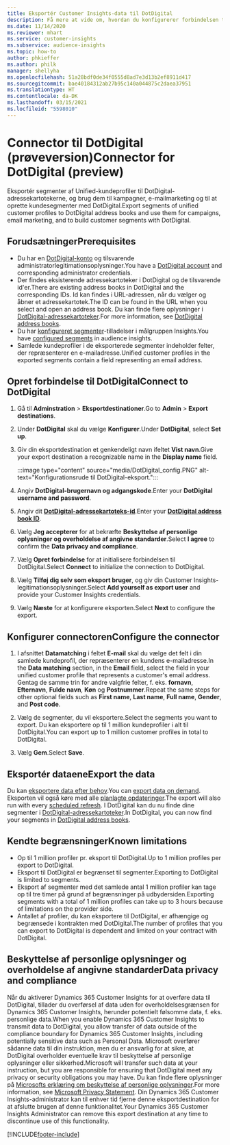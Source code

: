 ```yaml
---
title: Eksportér Customer Insights-data til DotDigital
description: Få mere at vide om, hvordan du konfigurerer forbindelsen til DotDigital.
ms.date: 11/14/2020
ms.reviewer: mhart
ms.service: customer-insights
ms.subservice: audience-insights
ms.topic: how-to
author: phkieffer
ms.author: philk
manager: shellyha
ms.openlocfilehash: 51a28bdf0de34f0555d8ad7e3d13b2ef8911d417
ms.sourcegitcommit: bae40184312ab27b95c140a044875c2daea37951
ms.translationtype: HT
ms.contentlocale: da-DK
ms.lasthandoff: 03/15/2021
ms.locfileid: "5598010"
---
```

# <a name="connector-for-dotdigital-preview"></a><span data-ttu-id="2e082-103">Connector til DotDigital (prøveversion)</span><span class="sxs-lookup"><span data-stu-id="2e082-103">Connector for DotDigital (preview)</span></span>

<span data-ttu-id="2e082-104">Eksportér segmenter af Unified-kundeprofiler til DotDigital-adressekartotekerne, og brug dem til kampagner, e-mailmarketing og til at oprette kundesegmenter med DotDigital.</span><span class="sxs-lookup"><span data-stu-id="2e082-104">Export segments of unified customer profiles to DotDigital address books and use them for campaigns, email marketing, and to build customer segments with DotDigital.</span></span> 

## <a name="prerequisites"></a><span data-ttu-id="2e082-105">Forudsætninger</span><span class="sxs-lookup"><span data-stu-id="2e082-105">Prerequisites</span></span>

-   <span data-ttu-id="2e082-106">Du har en [DotDigital-konto](https://dotdigital.com/) og tilsvarende administratorlegitimationsoplysninger.</span><span class="sxs-lookup"><span data-stu-id="2e082-106">You have a [DotDigital account](https://dotdigital.com/) and corresponding administrator credentials.</span></span>
-   <span data-ttu-id="2e082-107">Der findes eksisterende adressekartoteker i DotDigital og de tilsvarende id'er.</span><span class="sxs-lookup"><span data-stu-id="2e082-107">There are existing address books in DotDigital and the corresponding IDs.</span></span> <span data-ttu-id="2e082-108">Id kan findes i URL-adressen, når du vælger og åbner et adressekartotek.</span><span class="sxs-lookup"><span data-stu-id="2e082-108">The ID can be found in the URL when you select and open an address book.</span></span> <span data-ttu-id="2e082-109">Du kan finde flere oplysninger i [DotDigital-adressekartoteker](https://support.dotdigital.com/hc/articles/212211968-Creating-an-address-book).</span><span class="sxs-lookup"><span data-stu-id="2e082-109">For more information, see [DotDigital address books](https://support.dotdigital.com/hc/articles/212211968-Creating-an-address-book).</span></span>
-   <span data-ttu-id="2e082-110">Du har [konfigureret segmenter](segments.md)-tilladelser i målgruppen Insights.</span><span class="sxs-lookup"><span data-stu-id="2e082-110">You have [configured segments](segments.md) in audience insights.</span></span>
-   <span data-ttu-id="2e082-111">Samlede kundeprofiler i de eksporterede segmenter indeholder felter, der repræsenterer en e-mailadresse.</span><span class="sxs-lookup"><span data-stu-id="2e082-111">Unified customer profiles in the exported segments contain a field representing an email address.</span></span>

## <a name="connect-to-dotdigital"></a><span data-ttu-id="2e082-112">Opret forbindelse til DotDigital</span><span class="sxs-lookup"><span data-stu-id="2e082-112">Connect to DotDigital</span></span>

1. <span data-ttu-id="2e082-113">Gå til **Adminstration** > **Eksportdestinationer**.</span><span class="sxs-lookup"><span data-stu-id="2e082-113">Go to **Admin** > **Export destinations**.</span></span>

1. <span data-ttu-id="2e082-114">Under **DotDigital** skal du vælge **Konfigurer**.</span><span class="sxs-lookup"><span data-stu-id="2e082-114">Under **DotDigital**, select **Set up**.</span></span>

1. <span data-ttu-id="2e082-115">Giv din eksportdestination et genkendeligt navn ifeltet **Vist navn**.</span><span class="sxs-lookup"><span data-stu-id="2e082-115">Give your export destination a recognizable name in the **Display name** field.</span></span>

   :::image type="content" source="media/DotDigital_config.PNG" alt-text="Konfigurationsrude til DotDigital-eksport.":::

1. <span data-ttu-id="2e082-117">Angiv **DotDigital-brugernavn og adgangskode**.</span><span class="sxs-lookup"><span data-stu-id="2e082-117">Enter your **DotDigital username and password**.</span></span>

1. <span data-ttu-id="2e082-118">Angiv dit **[DotDigital-adressekartoteks-id](https://support.dotdigital.com/hc/articles/212211968-Creating-an-address-book)**.</span><span class="sxs-lookup"><span data-stu-id="2e082-118">Enter your **[DotDigital address book ID](https://support.dotdigital.com/hc/articles/212211968-Creating-an-address-book)**.</span></span>

1. <span data-ttu-id="2e082-119">Vælg **Jeg accepterer** for at bekræfte **Beskyttelse af personlige oplysninger og overholdelse af angivne standarder**.</span><span class="sxs-lookup"><span data-stu-id="2e082-119">Select **I agree** to confirm the **Data privacy and compliance**.</span></span>

1. <span data-ttu-id="2e082-120">Vælg **Opret forbindelse** for at initialisere forbindelsen til DotDigital.</span><span class="sxs-lookup"><span data-stu-id="2e082-120">Select **Connect** to initialize the connection to DotDigital.</span></span>

1. <span data-ttu-id="2e082-121">Vælg **Tilføj dig selv som eksport bruger**, og giv din Customer Insights-legitimationsoplysninger.</span><span class="sxs-lookup"><span data-stu-id="2e082-121">Select **Add yourself as export user** and provide your Customer Insights credentials.</span></span>

1. <span data-ttu-id="2e082-122">Vælg **Næste** for at konfigurere eksporten.</span><span class="sxs-lookup"><span data-stu-id="2e082-122">Select **Next** to configure the export.</span></span>

## <a name="configure-the-connector"></a><span data-ttu-id="2e082-123">Konfigurer connectoren</span><span class="sxs-lookup"><span data-stu-id="2e082-123">Configure the connector</span></span>

1. <span data-ttu-id="2e082-124">I afsnittet **Datamatching** i feltet **E-mail** skal du vælge det felt i din samlede kundeprofil, der repræsenterer en kundens e-mailadresse.</span><span class="sxs-lookup"><span data-stu-id="2e082-124">In the **Data matching** section, in the **Email** field, select the field in your unified customer profile that represents a customer's email address.</span></span> <span data-ttu-id="2e082-125">Gentag de samme trin for andre valgfrie felter, f. eks. **fornavn**, **Efternavn**, **Fulde navn**, **Køn** og **Postnummer**.</span><span class="sxs-lookup"><span data-stu-id="2e082-125">Repeat the same steps for other optional fields such as **First name**, **Last name**, **Full name**, **Gender**, and **Post code**.</span></span>

1. <span data-ttu-id="2e082-126">Vælg de segmenter, du vil eksportere.</span><span class="sxs-lookup"><span data-stu-id="2e082-126">Select the segments you want to export.</span></span> <span data-ttu-id="2e082-127">Du kan eksportere op til 1 million kundeprofiler i alt til DotDigital.</span><span class="sxs-lookup"><span data-stu-id="2e082-127">You can export up to 1 million customer profiles in total to DotDigital.</span></span>

1. <span data-ttu-id="2e082-128">Vælg **Gem**.</span><span class="sxs-lookup"><span data-stu-id="2e082-128">Select **Save**.</span></span>

## <a name="export-the-data"></a><span data-ttu-id="2e082-129">Eksportér dataene</span><span class="sxs-lookup"><span data-stu-id="2e082-129">Export the data</span></span>

<span data-ttu-id="2e082-130">Du kan [eksportere data efter behov](export-destinations.md).</span><span class="sxs-lookup"><span data-stu-id="2e082-130">You can [export data on demand](export-destinations.md).</span></span> <span data-ttu-id="2e082-131">Eksporten vil også køre med alle [planlagte opdateringer](system.md#schedule-tab).</span><span class="sxs-lookup"><span data-stu-id="2e082-131">The export will also run with every [scheduled refresh](system.md#schedule-tab).</span></span> <span data-ttu-id="2e082-132">I DotDigital kan du nu finde dine segmenter i [DotDigital-adressekartoteker](https://support.dotdigital.com/hc/articles/212211968-Creating-an-address-book).</span><span class="sxs-lookup"><span data-stu-id="2e082-132">In DotDigital, you can now find your segments in [DotDigital address books](https://support.dotdigital.com/hc/articles/212211968-Creating-an-address-book).</span></span>

## <a name="known-limitations"></a><span data-ttu-id="2e082-133">Kendte begrænsninger</span><span class="sxs-lookup"><span data-stu-id="2e082-133">Known limitations</span></span>

- <span data-ttu-id="2e082-134">Op til 1 million profiler pr. eksport til DotDigital.</span><span class="sxs-lookup"><span data-stu-id="2e082-134">Up to 1 million profiles per export to DotDigital.</span></span>
- <span data-ttu-id="2e082-135">Eksport til DotDigital er begrænset til segmenter.</span><span class="sxs-lookup"><span data-stu-id="2e082-135">Exporting to DotDigital is limited to segments.</span></span>
- <span data-ttu-id="2e082-136">Eksport af segmenter med det samlede antal 1 million profiler kan tage op til tre timer på grund af begrænsninger på udbydersiden.</span><span class="sxs-lookup"><span data-stu-id="2e082-136">Exporting segments with a total of 1 million profiles can take up to 3 hours because of limitations on the provider side.</span></span> 
- <span data-ttu-id="2e082-137">Antallet af profiler, du kan eksportere til DotDigital, er afhængige og begrænsede i kontrakten med DotDigital.</span><span class="sxs-lookup"><span data-stu-id="2e082-137">The number of profiles that you can export to DotDigital is dependent and limited on your contract with DotDigital.</span></span>

## <a name="data-privacy-and-compliance"></a><span data-ttu-id="2e082-138">Beskyttelse af personlige oplysninger og overholdelse af angivne standarder</span><span class="sxs-lookup"><span data-stu-id="2e082-138">Data privacy and compliance</span></span>

<span data-ttu-id="2e082-139">Når du aktiverer Dynamics 365 Customer Insights for at overføre data til DotDigital, tillader du overførsel af data uden for overholdelsesgrænsen for Dynamics 365 Customer Insights, herunder potentielt følsomme data, f. eks. personlige data.</span><span class="sxs-lookup"><span data-stu-id="2e082-139">When you enable Dynamics 365 Customer Insights to transmit data to DotDigital, you allow transfer of data outside of the compliance boundary for Dynamics 365 Customer Insights, including potentially sensitive data such as Personal Data.</span></span> <span data-ttu-id="2e082-140">Microsoft overfører sådanne data til din instruktion, men du er ansvarlig for at sikre, at DotDigital overholder eventuelle krav til beskyttelse af personlige oplysninger eller sikkerhed.</span><span class="sxs-lookup"><span data-stu-id="2e082-140">Microsoft will transfer such data at your instruction, but you are responsible for ensuring that DotDigital meet any privacy or security obligations you may have.</span></span> <span data-ttu-id="2e082-141">Du kan finde flere oplysninger på [Microsofts erklæring om beskyttelse af personlige oplysninger](https://go.microsoft.com/fwlink/?linkid=396732).</span><span class="sxs-lookup"><span data-stu-id="2e082-141">For more information, see [Microsoft Privacy Statement](https://go.microsoft.com/fwlink/?linkid=396732).</span></span>
<span data-ttu-id="2e082-142">Din Dynamics 365 Customer Insights-administrator kan til enhver tid fjerne denne eksportdestination for at afslutte brugen af denne funktionalitet.</span><span class="sxs-lookup"><span data-stu-id="2e082-142">Your Dynamics 365 Customer Insights Administrator can remove this export destination at any time to discontinue use of this functionality.</span></span>


[!INCLUDE[footer-include](../includes/footer-banner.md)]